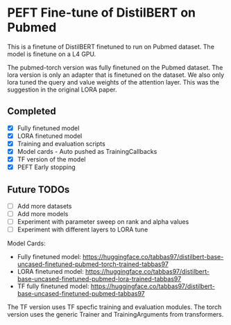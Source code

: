 # PEFT Fine-tune of DistilBERT on Pubmed

This is a finetune of DistilBERT finetuned to run on Pubmed dataset. The model is finetune on a L4 GPU.

The pubmed-torch version was fully finetuned on the Pubmed dataset. The lora version is only an adapter that is finetuned on the dataset. We also only lora tuned the query and value weights of the attention layer. This was the suggestion in the original LORA paper.

## Completed

- [x] Fully finetuned model
- [x] LORA finetuned model
- [x] Training and evaluation scripts
- [x] Model cards - Auto pushed as TrainingCallbacks
- [x] TF version of the model
- [x] PEFT Early stopping

## Future TODOs

- [ ] Add more datasets
- [ ] Add more models
- [ ] Experiment with parameter sweep on rank and alpha values
- [ ] Experiment with different layers to LORA tune

Model Cards:

- Fully finetuned model: <https://huggingface.co/tabbas97/distilbert-base-uncased-finetuned-pubmed-torch-trained-tabbas97>
- LORA finetuned model: <https://huggingface.co/tabbas97/distilbert-base-uncased-finetuned-pubmed-lora-trained-tabbas97>
- TF fully finetuned model: <https://huggingface.co/tabbas97/distilbert-base-uncased-finetuned-pubmed-tabbas97>

The TF version uses TF specfic training and evaluation modules. The torch version uses the generic Trainer and TrainingArguments from transformers.
